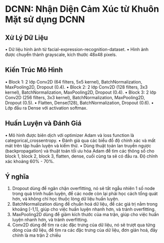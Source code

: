 # DCNN: Nhận Diện Cảm Xúc từ Khuôn Mặt sử dụng DCNN
## Xử Lý Dữ Liệu
• Dữ liệu hình ảnh từ facial-expression-recognition-dataset.
• Hình ảnh được chuyển thành grayscale, kích thước 48x48 pixels.
## Kiến Trúc Mô Hình
• Block 1: 2 lớp Conv2D (64 filters, 5x5 kernel), BatchNormalization, MaxPooling2D, Dropout (0.4).
• Block 2: 2 lớp Conv2D (128 filters, 3x3 kernel), BatchNormalization, MaxPooling2D, Dropout (0.4).
• Block 3: 2 lớp Conv2D (256 filters, 3x3 kernel), BatchNormalization, MaxPooling2D, Dropout (0.5).
• Flatten, Dense(128), BatchNormalization, Dropout (0.6).
• Lớp đầu ra Dense với activation softmax.
## Huấn Luyện và Đánh Giá

• Mô hình được biên dịch với optimizer Adam và loss function là categorical_crossentropy.
• Đánh giá qua các biểu đồ độ chính xác và mất mát trên tập huấn luyện và kiểm thử.
• Dùng thuật toán lan truyền ngược (backpropagation) và thuật toán tối ưu hóa Adam để tìm các thông số cho block 1, block 2, block 3, flatten, dense, cuối cùng ta sẽ có đầu ra. Độ chỉnh xác khoảng 60% -
70%.

## Ý nghĩa
1. Dropout dùng để ngăn chặn overfitting, nó sẽ tắt ngẫu nhiên 1 số node trong quá trình huấn luyện, để các node còn lại phải học cách tổng quát hơn, và không chỉ học thuộc lòng dữ liệu huấn luyện.
2. BatchNormalization dùng để chuẩn hoá dữ liệu, để các giá trị nằm trong khoảng [-1,1], giúp cho việc huấn luyện nhanh hơn, và tránh overfitting.
3. MaxPooling2D dùng để giảm kích thước của ma trận, giúp cho việc huấn luyện nhanh hơn, và tránh overfitting.
4. Conv2D dùng để tìm ra các đặc trưng của dữ liệu, nó sẽ trượt qua từng dòng của dữ liệu, để tìm ra các đặc trưng của dữ liệu, đơn giản hoá, đây chính là ma trận 2 chiều

